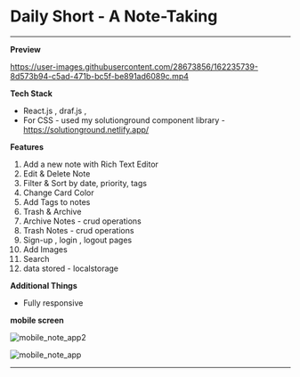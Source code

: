 <h1> Daily Short - A Note-Taking </h1>
<hr/>

<b> Preview </b>


https://user-images.githubusercontent.com/28673856/162235739-8d573b94-c5ad-471b-bc5f-be891ad6089c.mp4

<b> Tech Stack </b>

- React.js , draf.js , 
- For CSS - used my solutionground component library - https://solutionground.netlify.app/

<b> Features </b>

<ol>
  <li> Add a new note with Rich Text Editor </li>
  <li> Edit & Delete Note </li>
  <li> Filter & Sort by date, priority, tags</li>
  <li> Change Card Color </li>
  <li> Add Tags to notes</li>
  <li> Trash & Archive</li>
  <li> Archive Notes - crud operations </li>
  <li> Trash Notes - crud operations </li>
  <li> Sign-up , login , logout pages</li>
  <li> Add Images </li>
  <li> Search </li>
  <li> data stored - localstorage </li>
</ol>

<b>   Additional Things </b>
 - Fully responsive
 
 <b> mobile screen  </b>
  
![mobile_note_app2](https://user-images.githubusercontent.com/28673856/162237151-137e72a1-55bc-4820-813a-27b1b62dc4a5.png)

![mobile_note_app](https://user-images.githubusercontent.com/28673856/162237125-f4393d13-9358-40cd-9320-b936ae6809eb.png)

<hr/>

